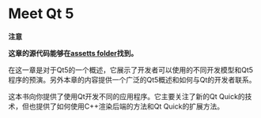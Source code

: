 # Meet Qt 5

**注意**

**这章的源代码能够在[assetts folder](http://qmlbook.org/assets)找到。**

在这一章是对于Qt5的一个概述，它展示了开发者可以使用的不同开发模型和Qt5程序的预演。另外本章的内容提供一个广泛的Qt5概述和如何与Qt的开发者联系。

这本书向你提供了使用Qt开发不同的应用程序。它主要关注了新的Qt Quick的技术，但也提供了如何使用C++渲染后端的方法和Qt Quick的扩展方法。
